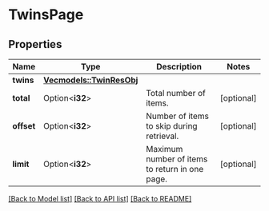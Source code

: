 # TwinsPage

## Properties

Name | Type | Description | Notes
------------ | ------------- | ------------- | -------------
**twins** | [**Vec<models::TwinResObj>**](TwinResObj.md) |  | 
**total** | Option<**i32**> | Total number of items. | [optional]
**offset** | Option<**i32**> | Number of items to skip during retrieval. | [optional]
**limit** | Option<**i32**> | Maximum number of items to return in one page. | [optional]

[[Back to Model list]](../README.md#documentation-for-models) [[Back to API list]](../README.md#documentation-for-api-endpoints) [[Back to README]](../README.md)


